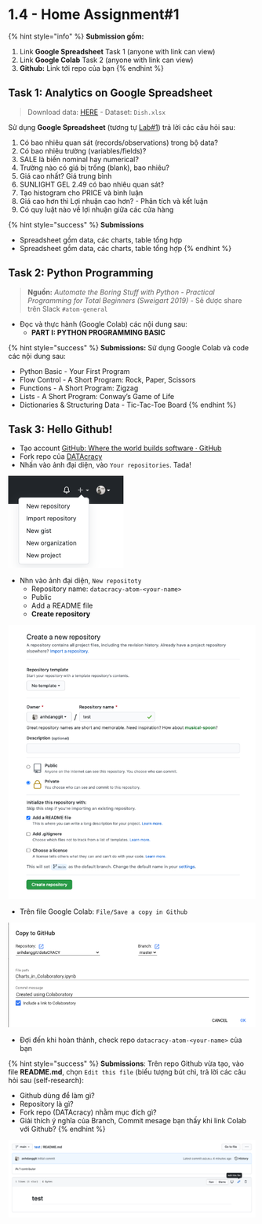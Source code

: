 # 1.4 - Home Assignment\#1

{% hint style="info" %}
**Submission gồm:**  
1. Link **Google Spreadsheet** Task 1 \(anyone with link can view\)   
2. Link **Google Colab** Task 2 \(anyone with link can view\)   
3. **Github:** Link tới repo của bạn
{% endhint %}

## Task 1: Analytics on Google Spreadsheet

> Download data: [HERE](http://faculty.tuck.dartmouth.edu/business-analytics/data-files/chapter-5-data-sets/) - Dataset: `Dish.xlsx`

Sử dụng **Google Spreadsheet** \(tương tự [Lab\#1](1.3-lab-analytics-on-spreadsheet.md)\) trả lời các câu hỏi sau:

1. Có bao nhiêu quan sát \(records/observations\) trong bộ data?
2. Có bao nhiêu trường \(variables/fields\)?
3. SALE là biến nominal hay numerical?
4. Trường nào có giá bị trống \(blank\), bao nhiêu?
5. Giá cao nhất? Giá trung bình
6. SUNLIGHT GEL 2.49 có bao nhiêu quan sát?
7. Tạo histogram cho PRICE và bình luận
8. Giá cao hơn thì Lợi nhuận cao hơn? - Phân tích và kết luận
9. Có quy luật nào về lợi nhuận giữa các cửa hàng

{% hint style="success" %}
**Submissions**

* Spreadsheet gồm data, các charts, table tổng hợp
* Spreadsheet gồm data, các charts, table tổng hợp
{% endhint %}

## Task 2: Python Programming

> **Nguồn:** _Automate the Boring Stuff with Python - Practical Programming for Total Beginners \(Sweigart 2019\)_ - Sẽ được share trên Slack `#atom-general`

* Đọc và thực hành \(Google Colab\) các nội dung sau:
  * **PART I: PYTHON PROGRAMMING BASIC**

{% hint style="success" %}
**Submissions:** Sử dụng Google Colab và code các nội dung sau: 

* Python Basic - Your First Program
* Flow Control - A Short Program: Rock, Paper, Scissors
* Functions - A Short Program: Zigzag
* Lists - A Short Program: Conway’s Game of Life
* Dictionaries & Structuring Data - Tic-Tac-Toe Board
{% endhint %}

## Task 3: Hello Github!

* Tạo account [GitHub: Where the world builds software · GitHub](https://github.com/)
* Fork repo của [DATAcracy](https://github.com/anhdanggit/dataCRACY)
* Nhấn vào ảnh đại diện, vào `Your repositories`. Tada!

![](../../.gitbook/assets/image%20%2887%29.png)

* Nhn vào ảnh đại diện,  `New repositoty`
  * Repository name: `datacracy-atom-<your-name>`
  * Public
  * Add a README file
  * **Create repository**

![](../../.gitbook/assets/image%20%2883%29.png)

* Trên file Google Colab: `File/Save a copy in Github`

![](../../.gitbook/assets/image%20%2882%29.png)

* Đợi đến khi hoàn thành, check repo `datacracy-atom-<your-name>` của bạn

{% hint style="success" %}
**Submissions**: Trên repo Github vừa tạo, vào file **README.md**, chọn `Edit this file` \(biểu tượng bút chì, trả lời các câu hỏi sau \(self-research\): 

* Github dùng để làm gì?
* Repository là gì?
* Fork repo \(DATAcracy\) nhằm mục đích gì?
* Giải thích ý nghĩa của Branch, Commit mesage bạn thấy khi link Colab với Github?
{% endhint %}

![](../../.gitbook/assets/image%20%2886%29.png)

